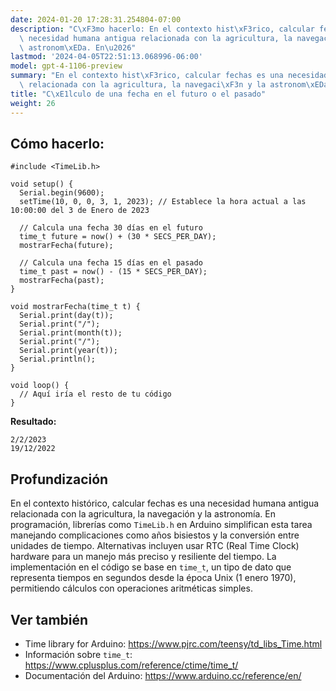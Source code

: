 ```yaml
---
date: 2024-01-20 17:28:31.254804-07:00
description: "C\xF3mo hacerlo: En el contexto hist\xF3rico, calcular fechas es una\
  \ necesidad humana antigua relacionada con la agricultura, la navegaci\xF3n y la\
  \ astronom\xEDa. En\u2026"
lastmod: '2024-04-05T22:51:13.068996-06:00'
model: gpt-4-1106-preview
summary: "En el contexto hist\xF3rico, calcular fechas es una necesidad humana antigua\
  \ relacionada con la agricultura, la navegaci\xF3n y la astronom\xEDa."
title: "C\xE1lculo de una fecha en el futuro o el pasado"
weight: 26
---
```


## Cómo hacerlo:
```Arduino
#include <TimeLib.h>

void setup() {
  Serial.begin(9600);
  setTime(10, 0, 0, 3, 1, 2023); // Establece la hora actual a las 10:00:00 del 3 de Enero de 2023
  
  // Calcula una fecha 30 días en el futuro
  time_t future = now() + (30 * SECS_PER_DAY);
  mostrarFecha(future);
  
  // Calcula una fecha 15 días en el pasado
  time_t past = now() - (15 * SECS_PER_DAY);
  mostrarFecha(past);
}

void mostrarFecha(time_t t) {
  Serial.print(day(t));
  Serial.print("/");
  Serial.print(month(t));
  Serial.print("/");
  Serial.print(year(t));
  Serial.println();
}

void loop() {
  // Aquí iría el resto de tu código
}
```

**Resultado:**
```
2/2/2023
19/12/2022
```

## Profundización
En el contexto histórico, calcular fechas es una necesidad humana antigua relacionada con la agricultura, la navegación y la astronomía. En programación, librerías como `TimeLib.h` en Arduino simplifican esta tarea manejando complicaciones como años bisiestos y la conversión entre unidades de tiempo. Alternativas incluyen usar RTC (Real Time Clock) hardware para un manejo más preciso y resiliente del tiempo. La implementación en el código se base en `time_t`, un tipo de dato que representa tiempos en segundos desde la época Unix (1 enero 1970), permitiendo cálculos con operaciones aritméticas simples.

## Ver también
- Time library for Arduino: https://www.pjrc.com/teensy/td_libs_Time.html
- Información sobre `time_t`: https://www.cplusplus.com/reference/ctime/time_t/
- Documentación del Arduino: https://www.arduino.cc/reference/en/
